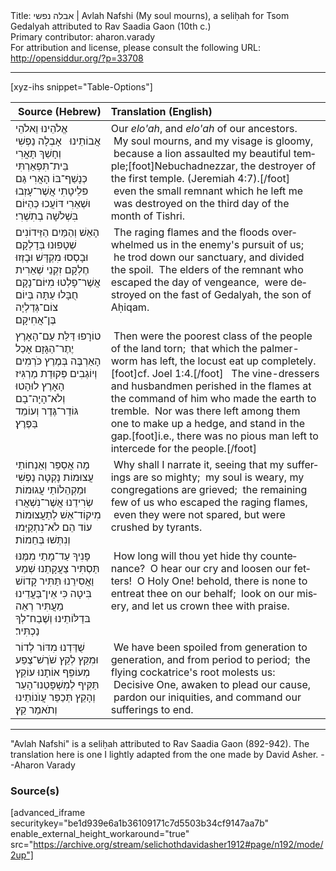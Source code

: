 <html>
<head></head>
<body>
Title: אבלה נפשי | Avlah Nafshi (My soul mourns), a seliḥah for Tsom Gedalyah attributed to Rav Saadia Gaon (10th c.)<br />
Primary contributor: aharon.varady<br />
For attribution and license, please consult the following URL: <a href="http://opensiddur.org/?p=33708">http://opensiddur.org/?p=33708</a>
<p />
<hr />

[xyz-ihs snippet="Table-Options"]<table style="margin-left: auto; margin-right: auto;" class="draggable">
<thead><tr><th id="x" style="text-align: right;">Source (Hebrew)</th><th style="text-align: left;">Translation (English)</th></tr></thead>
<tbody>
<tr><td style="vertical-align:top;">
<div class="liturgy" lang="he">
אֱלֹהֵינוּ וֵאלֹהֵי אֲבוֹתֵינוּ
&nbsp;
<span class="acrostic">אָ</span>בְלָה נַפְשִׁי וְחָשַׁךְ תָּאֳרִי
<span class="acrostic">בֵּ</span>ית־תִּפְאַרְתִּי כְּנָשַׁף־בּוֹ הָאֲרִי
<span class="acrostic">גַּ</span>ם פּלֵיטָתִי אֲשֶׁר־עָזְבוּ וּשְׁאֵרִי
<span class="acrostic">דּ</span>וֹעֲכוּ כְּהַיּוֹם בִּשְׁלֹשָׁה בְתִשְׁרִי׃
</span></div></td>
 
<td style="vertical-align:top;">
<div class="english" lang="en">
Our <em>elo'ah</em>, and <em>elo'ah</em> of our ancestors.
&nbsp;
<span class="acrostic">&nbsp;</span>My soul mourns, and my visage is gloomy, 
<span class="acrostic">&nbsp;</span>because a lion assaulted my beautiful temple;[foot]Nebuchadnezzar, the destroyer of the first temple. (Jeremiah 4:7).[/foot]&nbsp;
<span class="acrostic">&nbsp;</span>even the small remnant which he left me 
<span class="acrostic">&nbsp;</span>was destroyed on the third day of the month of Tishri.
</div></td></tr>


<tr><td style="vertical-align:top;">
<div class="liturgy" lang="he">
<span class="acrostic">הָ</span>אֵשׁ וְהַמַּיִם הַזֵּידוֹנִים שְׁטָפוּנוּ בְּדָלְקָם
<span class="acrostic">וּ</span>בָסְסוּ מִקְדָּשׁ וּבָזְזוּ חֶלְקָם
<span class="acrostic">זִ</span>קְנֵי שְׁאֵרִית אֲשֶׁר־פָלְטוּ מִיּוֹם־נָקָם
<span class="acrostic">חֻ</span>בָּלוּ עַתָּה בְּיוֹם צוֹם־גְּדַלְיָה בֶּן־אֲחִיקָם׃
</span></div></td>
 
<td style="vertical-align:top;">
<div class="english" lang="en">
<span class="acrostic">&nbsp;</span>The raging flames and the floods overwhelmed us in the enemy's pursuit of us; 
<span class="acrostic">&nbsp;</span>he trod down our sanctuary, and divided the spoil. 
<span class="acrostic">&nbsp;</span>The elders of the remnant who escaped the day of vengeance, 
<span class="acrostic">&nbsp;</span>were destroyed on the fast of Gedalyah, the son of Aḥiqam.
</div></td></tr>


<tr><td style="vertical-align:top;">
<div class="liturgy" lang="he">
<span class="acrostic">ט</span>וֹרָפוּ דַּלַּת עַם־הָאָרֶץ
<span class="acrostic">יֶ</span>תֶר־הַגָּזָם אָכַל הָאַרְבֶּה בְּמֶרֶץ
<span class="acrostic">כֹּ</span>רְמִים וְיוֹגְבִים פְּקוּדַת מַרְגִּיז הָאָרֶץ
<span class="acrostic">ל</span>וּהָטוּ וְלֹא־הָיָה־בָם גּוֹדֵר־גֶּדֶר וְעוֹמֵד בַּפֶּרֶץ׃
</span></div></td>
 
<td style="vertical-align:top;">
<div class="english" lang="en">
<span class="acrostic">&nbsp;</span>Then were the poorest class of the people of the land torn; 
<span class="acrostic">&nbsp;</span>that which the palmer-worm has left, the locust eat up completely.[foot]cf. Joel 1:4.[/foot]&nbsp; 
<span class="acrostic">&nbsp;</span>The vine-dressers and husbandmen perished in the flames at the command of him who made the earth to tremble. 
<span class="acrostic">&nbsp;</span>Nor was there left among them one to make up a hedge, and stand in the gap.[foot]i.e., there was no pious man left to intercede for the people.[/foot] 
</div></td></tr>


<tr><td style="vertical-align:top;">
<div class="liturgy" lang="he">
<span class="acrostic">מָ</span>ה אֲסַפֵּר וְאַנְחוֹתַי עֲצוּמוֹת
<span class="acrostic">נָ</span>קְטָה נַפְשִׁי וּמַקְהֵלוֹתַי עֲגוּמוֹת
<span class="acrostic">שְׂ</span>רִידֵנוּ אֲשֶׁר־נִשְׁאֲרוּ מִיקוֹד־אֵשׁ לְתַעֲצוּמוֹת
<span class="acrostic">ע</span>וֹד הֵם לֹא־נִתְקַיְּמוּ וְנִתְּשׁוּ בְּחֵמוֹת׃
</span></div></td>
 
<td style="vertical-align:top;">
<div class="english" lang="en">
<span class="acrostic">&nbsp;</span>Why shall I narrate it, seeing that my sufferings are so mighty; 
<span class="acrostic">&nbsp;</span>my soul is weary, my congregations are grieved; 
<span class="acrostic">&nbsp;</span>the remaining few of us who escaped the raging flames, 
<span class="acrostic">&nbsp;</span>even they were not spared, but were crushed by tyrants. 
</div></td></tr>


<tr><td style="vertical-align:top;">
<div class="liturgy" lang="he">
<span class="acrostic">פָּ</span>נִיךָ עַד־מָתַי מִמֶּנּוּ תַּסְתִּיר
<span class="acrostic">צַ</span>עֲקָתֵנוּ שְׁמַע וַאֲסִירֵנוּ תַּתִּיר
<span class="acrostic">קָ</span>דוֹשׁ בִּיטָה כִּי אֵין־בַּעֲדֵינוּ מַעֲתִּיר
<span class="acrostic">רְ</span>אֵה בּדַלּוֹתֵינוּ וְשֶׁבַח־לְךָ נַכְתִּיר׃
</span></div></td>
 
<td style="vertical-align:top;">
<div class="english" lang="en">
<span class="acrostic">&nbsp;</span>How long will thou yet hide thy countenance? 
<span class="acrostic">&nbsp;</span>O hear our cry and loosen our fetters! 
<span class="acrostic">&nbsp;</span>O Holy One! behold, there is none to entreat thee on our behalf; 
<span class="acrostic">&nbsp;</span>look on our misery, and let us crown thee with praise. 
</div></td></tr>


<tr><td style="vertical-align:top;">
<div class="liturgy" lang="he">
<span class="acrostic">שֻׁ</span>דַּדְנוּ מִדּוֹר לְדוֹר וּמִקֵּץ לְקֵץ
<span class="acrostic">שֹׁ</span>רֶשׁ־צֶפַע מְעוֹפֵף אוֹתָנוּ עוֹקֵץ
<span class="acrostic">תַּ</span>קִּיף לְמִשְׁפָּטֵנוּ־הָעֵר וְהָקֵץ
<span class="acrostic">תְּ</span>כַפֵּר עֲוֺנוֹתֵינוּ וְתֹאמַר קֵץ׃
</span></div></td>
 
<td style="vertical-align:top;">
<div class="english" lang="en">
<span class="acrostic">&nbsp;</span>We have been spoiled from generation to generation, and from period to period; 
<span class="acrostic">&nbsp;</span>the flying cockatrice's root molests us: 
<span class="acrostic">&nbsp;</span>Decisive One, awaken to plead our cause, 
<span class="acrostic">&nbsp;</span>pardon our iniquities, and command our sufferings to end.
</div></td></tr>
</tbody></table>

<hr />

"Avlah Nafshi" is a seliḥah attributed to Rav Saadia Gaon (892-942). The translation here is one I lightly adapted from the one made by David Asher. --Aharon Varady

<h3>Source(s)</h3>

[advanced_iframe securitykey="be1d939e6a1b36109171c7d5503b34cf9147aa7b" enable_external_height_workaround="true" src="https://archive.org/stream/selichothdavidasher1912#page/n192/mode/2up"]

&nbsp;



</body>
</html>
